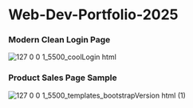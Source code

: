 # Web-Dev-Portfolio-2025
### Modern Clean Login Page
![127 0 0 1_5500_coolLogin html](https://github.com/user-attachments/assets/6d5df725-7f5c-4a46-a4d0-1a803106f1b5)
### Product Sales Page Sample
![127 0 0 1_5500_templates_bootstrapVersion html (1)](https://github.com/user-attachments/assets/67f2de1a-b553-4ed6-a602-37b354d71d0a)
